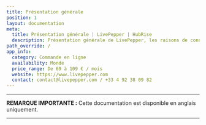 ```yaml
---
title: Présentation générale
position: 1
layout: documentation
meta:
  title: Présentation générale | LivePepper | HubRise
  description: Présentation générale de LivePepper, les raisons de connecter votre caisse à HubRise et liste des fonctionnalités de l'intégration avec HubRise.
path_override: /
app_info:
  category: Commande en ligne
  availability: Monde
  price_range: De 69 à 109 € / mois
  website: https://www.livepepper.com
  contact: contact@livepepper.com / +33 4 92 38 09 82
---
```


---

**REMARQUE IMPORTANTE :** Cette documentation est disponible <Link to="/apps/livepepper" addLocalePrefix={false}>en anglais uniquement</Link>.

---
